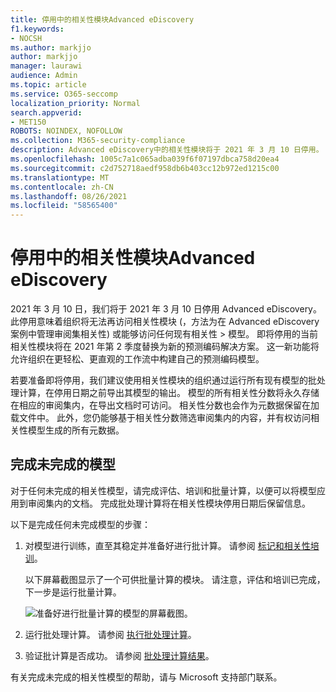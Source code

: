 ```yaml
---
title: 停用中的相关性模块Advanced eDiscovery
f1.keywords:
- NOCSH
ms.author: markjjo
author: markjjo
manager: laurawi
audience: Admin
ms.topic: article
ms.service: O365-seccomp
localization_priority: Normal
search.appverid:
- MET150
ROBOTS: NOINDEX, NOFOLLOW
ms.collection: M365-security-compliance
description: Advanced eDiscovery中的相关性模块将于 2021 年 3 月 10 日停用。 本文介绍在停用相关性之前要执行哪些工作。 具体而言，通过运行批计算完成任何未完成的模型，以便可以保留模型中的元数据。
ms.openlocfilehash: 1005c7a1c065adba039f6f07197dbca758d20ea4
ms.sourcegitcommit: c2d752718aedf958db6b403cc12b972ed1215c00
ms.translationtype: MT
ms.contentlocale: zh-CN
ms.lasthandoff: 08/26/2021
ms.locfileid: "58565400"
---
```

# <a name="retirement-of-the-relevance-module-in-advanced-ediscovery"></a>停用中的相关性模块Advanced eDiscovery

2021 年 3 月 10 日，我们将于 2021 年 3 月 10 日停用 Advanced eDiscovery。 此停用意味着组织将无法再访问相关性模块 (，方法为在 Advanced eDiscovery 案例中管理审阅集相关性) 或能够访问任何现有相关性  >  模型。 即将停用的当前相关性模块将在 2021 年第 2 季度替换为新的预测编码解决方案。 这一新功能将允许组织在更轻松、更直观的工作流中构建自己的预测编码模型。

若要准备即将停用，我们建议使用相关性模块的组织通过运行所有现有模型的批处理计算，在停用日期之前导出其模型的输出。 模型的所有相关性分数将永久存储在相应的审阅集内，在导出文档时可访问。 相关性分数也会作为元数据保留在加载文件中。 此外，您仍能够基于相关性分数筛选审阅集内的内容，并有权访问相关性模型生成的所有元数据。

## <a name="complete-unfinished-models"></a>完成未完成的模型

对于任何未完成的相关性模型，请完成评估、培训和批量计算，以便可以将模型应用到审阅集内的文档。 完成批处理计算将在相关性模块停用日期后保留信息。

以下是完成任何未完成模型的步骤：

1. 对模型进行训练，直至其稳定并准备好进行批计算。 请参阅 [标记和相关性培训](tagging-and-relevance-training-in-advanced-ediscovery.md)。

   以下屏幕截图显示了一个可供批量计算的模块。 请注意，评估和培训已完成，下一步是运行批量计算。

   ![准备好进行批量计算的模型的屏幕截图。](../media/ReadyForBatchCalculation.png)

2. 运行批处理计算。 请参阅 [执行批处理计算](track-relevance-analysis-in-advanced-ediscovery.md#performing-batch-calculation)。

3. 验证批计算是否成功。 请参阅 [批处理计算结果](track-relevance-analysis-in-advanced-ediscovery.md#batch-calculation-results)。

有关完成未完成的相关性模型的帮助，请与 Microsoft 支持部门联系。
